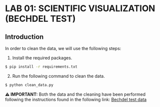 # LAB 01: SCIENTIFIC VISUALIZATION (BECHDEL TEST)

## Introduction

In order to clean the data, we will use the following steps:

1. Install the required packages.

```bash
$ pip install -r requirements.txt
```

2. Run the following command to clean the data.
```bash
$ python clean_data.py
```

 **⚠️ IMPORTANT:** Both the data and the cleaning have been performed following the instructions found in the following link: [Bechdel test data](https://github.com/rfordatascience/tidytuesday/blob/master/data/2021/2021-03-09/readme.md)